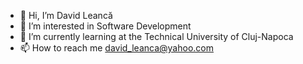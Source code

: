 - 👋 Hi, I’m David Leancă
- 👀 I’m interested in Software Development
- 🌱 I’m currently learning at the Technical University of Cluj-Napoca
- 📫 How to reach me david_leanca@yahoo.com

<!---
LDavidA14/LDavidA14 is a ✨ special ✨ repository because its `README.md` (this file) appears on your GitHub profile.
You can click the Preview link to take a look at your changes.
--->
